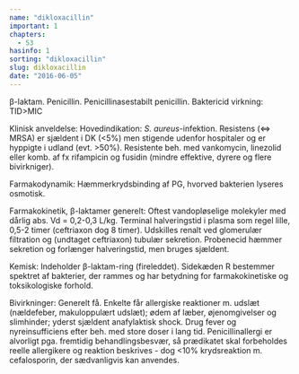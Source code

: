 ```yaml
---
name: "dikloxacillin"
important: 1
chapters:  
  - 53
hasinfo: 1
sorting: "dikloxacillin"
slug: dikloxacillin
date: "2016-06-05"
---
```


β-laktam. Penicillin. Penicillinasestabilt penicillin. Baktericid virkning: TID>MIC

Klinisk anveldelse: Hovedindikation: <em>S. aureus</em>-infektion. Resistens (<=> MRSA) er sjældent i DK (<5%) men stigende udenfor hospitaler og er hyppigte i udland (evt. >50%). Resistente beh. med vankomycin, linezolid eller komb. af fx rifampicin og fusidin (mindre effektive, dyrere og flere bivirkniger).

Farmakodynamik: Hæmmerkrydsbinding af PG, hvorved bakterien lyseres osmotisk.

Farmakokinetik, β-laktamer generelt: Oftest vandopløselige molekyler med dårlig abs. Vd = 0,2-0,3 L/kg. Terminal halveringstid i plasma som regel lille, 0,5-2 timer (ceftriaxon dog 8 timer). Udskilles renalt ved glomerulær filtration og (undtaget ceftriaxon) tubulær sekretion. Probenecid hæmmer sekretion og forlænger halveringstid, men bruges sjældent.

Kemisk: Indeholder β-laktam-ring (fireleddet). Sidekæden R bestemmer spektret af bakterier, der rammes og har betydning for farmakokinetiske og toksikologiske forhold.

Bivirkninger: Generelt få. Enkelte får allergiske reaktioner m. udslæt (nældefeber, makuloppulært udslæt); ødem af læber, øjenomgivelser og slimhinder; yderst sjældent anafylaktisk shock. Drug fever og nyreinsufficiens efter beh. med store doser i lang tid. Penicillinallergi er alvorligt pga. fremtidig behandlingsbesvær, så prædikatet skal forbeholdes reelle allergikere og reaktion beskrives - dog <10% krydsreaktion m. cefalosporin, der sædvanligvis kan anvendes.
